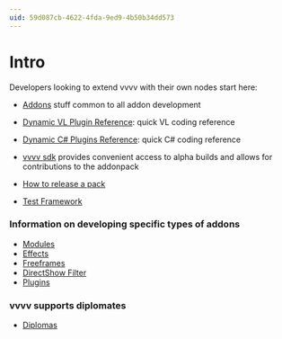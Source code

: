 ```yaml
---
uid: 59d087cb-4622-4fda-9ed9-4b50b34dd573
---
```


# Intro
Developers looking to extend vvvv with their own nodes start here:  
* [Addons](xref:20ebd5d5-2c26-4852-b3fb-b6a866b3802f) stuff common to all addon development  
* [Dynamic VL Plugin Reference](xref:2879ae37-9e84-42ee-8e2e-8444d274bb6b): quick VL coding reference  
* [Dynamic C# Plugins Reference](xref:9fb98fc4-377b-49be-87ee-2c4741183b7c): quick C# coding reference  
* [vvvv sdk](xref:51377b2d-17a4-4b5f-b0c1-eb2cc11fe251) provides convenient access to alpha builds and allows for contributions to the addonpack   

* [How to release a pack](xref:b5cb6815-294b-44ff-94cf-365b2e4d6a81)  
* [Test Framework](xref:c8c5354b-da7f-4dad-842c-f4ea775f6026)  

### Information on developing specific types of addons
* [Modules](xref:be2a7b95-9a02-4bdf-8506-e10292de80f4)  
* [Effects](xref:7aa93595-ec96-4758-8076-0e00e4cf8bf6)  
* [Freeframes](xref:2ead0175-8c97-4f9c-ba48-6b4235f4328c)  
* [DirectShow Filter](xref:0ef810fa-20ca-44b1-a7e1-8150dac0b95f)  
* [Plugins](xref:766d8ac2-5145-417d-b2df-37d24e3b2b6f)  

### vvvv supports diplomates
* [Diplomas](xref:ec339941-5cdf-4e4e-b43c-5ce31f177967)  
